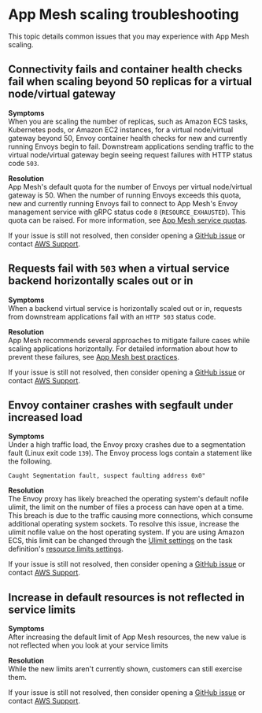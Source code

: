 # App Mesh scaling troubleshooting<a name="troubleshooting-scaling"></a>

This topic details common issues that you may experience with App Mesh scaling\.

## Connectivity fails and container health checks fail when scaling beyond 50 replicas for a virtual node/virtual gateway<a name="ts-scaling-exceed-virtual-node-envoy-quota"></a>

**Symptoms**  
When you are scaling the number of replicas, such as Amazon ECS tasks, Kubernetes pods, or Amazon EC2 instances, for a virtual node/virtual gateway beyond 50, Envoy container health checks for new and currently running Envoys begin to fail\. Downstream applications sending traffic to the virtual node/virtual gateway begin seeing request failures with HTTP status code `503`\.

**Resolution**  
App Mesh's default quota for the number of Envoys per virtual node/virtual gateway is 50\. When the number of running Envoys exceeds this quota, new and currently running Envoys fail to connect to App Mesh's Envoy management service with gRPC status code `8` \(`RESOURCE_EXHAUSTED`\)\. This quota can be raised\. For more information, see [App Mesh service quotas](service-quotas.md)\.

If your issue is still not resolved, then consider opening a [GitHub issue](https://github.com/aws/aws-app-mesh-roadmap/issues/new?assignees=&labels=Bug&template=issue--bug-report.md&title=Bug%3A+describe+bug+here) or contact [AWS Support](http://aws.amazon.com/premiumsupport/)\.

## Requests fail with `503` when a virtual service backend horizontally scales out or in<a name="ts-scaling-out-in"></a>

**Symptoms**  
When a backend virtual service is horizontally scaled out or in, requests from downstream applications fail with an `HTTP 503` status code\.

**Resolution**  
App Mesh recommends several approaches to mitigate failure cases while scaling applications horizontally\. For detailed information about how to prevent these failures, see [App Mesh best practices](best-practices.md)\.

If your issue is still not resolved, then consider opening a [GitHub issue](https://github.com/aws/aws-app-mesh-roadmap/issues/new?assignees=&labels=Bug&template=issue--bug-report.md&title=Bug%3A+describe+bug+here) or contact [AWS Support](http://aws.amazon.com/premiumsupport/)\.

## Envoy container crashes with segfault under increased load<a name="ts-scaling-segfault"></a>

**Symptoms**  
Under a high traffic load, the Envoy proxy crashes due to a segmentation fault \(Linux exit code `139`\)\. The Envoy process logs contain a statement like the following\.

```
Caught Segmentation fault, suspect faulting address 0x0"
```

**Resolution**  
The Envoy proxy has likely breached the operating system's default nofile ulimit, the limit on the number of files a process can have open at a time\. This breach is due to the traffic causing more connections, which consume additional operating system sockets\. To resolve this issue, increase the ulimit nofile value on the host operating system\. If you are using Amazon ECS, this limit can be changed through the [Ulimit settings](https://docs.aws.amazon.com/AmazonECS/latest/APIReference/API_Ulimit.html) on the task definition's [resource limits settings](https://docs.aws.amazon.com/AmazonECS/latest/developerguide/task_definition_parameters.html#container_definition_limits)\.

If your issue is still not resolved, then consider opening a [GitHub issue](https://github.com/aws/aws-app-mesh-roadmap/issues/new?assignees=&labels=Bug&template=issue--bug-report.md&title=Bug%3A+describe+bug+here) or contact [AWS Support](http://aws.amazon.com/premiumsupport/)\.

## Increase in default resources is not reflected in service limits<a name="default-resources-increase"></a>

**Symptoms**  
After increasing the default limit of App Mesh resources, the new value is not reflected when you look at your service limits

**Resolution**  
While the new limits aren't currently shown, customers can still exercise them\.

If your issue is still not resolved, then consider opening a [GitHub issue](https://github.com/aws/aws-app-mesh-roadmap/issues/new?assignees=&labels=Bug&template=issue--bug-report.md&title=Bug%3A+describe+bug+here) or contact [AWS Support](http://aws.amazon.com/premiumsupport/)\.
